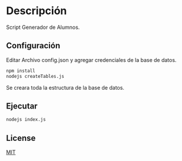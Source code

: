 # Descripción
Script Generador de Alumnos.
## Configuración
Editar Archivo config.json y agregar credenciales de la base de datos.
```bash
npm install
nodejs createTables.js
```
Se creara toda la estructura de la base de datos.
## Ejecutar
```bash
nodejs index.js
```
## License
[MIT](https://choosealicense.com/licenses/mit/)
